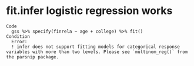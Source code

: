 # fit.infer logistic regression works

    Code
      gss %>% specify(finrela ~ age + college) %>% fit()
    Condition
      Error:
      ! infer does not support fitting models for categorical response variables with more than two levels. Please see `multinom_reg()` from the parsnip package.

